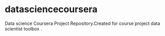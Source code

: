 # datasciencecoursera
Data science Coursera Project Repository.Created for course project data scientist toolbox . 
